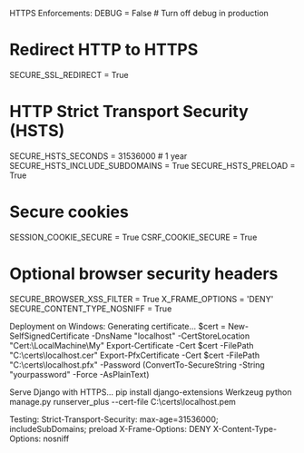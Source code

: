 HTTPS Enforcements:
DEBUG = False  # Turn off debug in production

# Redirect HTTP to HTTPS
SECURE_SSL_REDIRECT = True

# HTTP Strict Transport Security (HSTS)
SECURE_HSTS_SECONDS = 31536000  # 1 year
SECURE_HSTS_INCLUDE_SUBDOMAINS = True
SECURE_HSTS_PRELOAD = True

# Secure cookies
SESSION_COOKIE_SECURE = True
CSRF_COOKIE_SECURE = True

# Optional browser security headers
SECURE_BROWSER_XSS_FILTER = True
X_FRAME_OPTIONS = 'DENY'
SECURE_CONTENT_TYPE_NOSNIFF = True

Deployment on Windows:
Generating certificate...
$cert = New-SelfSignedCertificate -DnsName "localhost" -CertStoreLocation "Cert:\LocalMachine\My"
Export-Certificate -Cert $cert -FilePath "C:\certs\localhost.cer"
Export-PfxCertificate -Cert $cert -FilePath "C:\certs\localhost.pfx" -Password (ConvertTo-SecureString -String "yourpassword" -Force -AsPlainText)

Serve Django with HTTPS...
pip install django-extensions Werkzeug
python manage.py runserver_plus --cert-file C:\certs\localhost.pem


Testing:
Strict-Transport-Security: max-age=31536000; includeSubDomains; preload
X-Frame-Options: DENY
X-Content-Type-Options: nosniff
